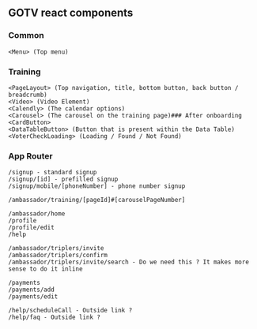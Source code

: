 ## GOTV react components

### Common
    <Menu> (Top menu)
    
### Training

    <PageLayout> (Top navigation, title, bottom button, back button / breadcrumb)
    <Video> (Video Element)
    <Calendly> (The calendar options)
    <Carousel> (The carousel on the training page)### After onboarding
    <CardButton>
    <DataTableButton> (Button that is present within the Data Table)
    <VoterCheckLoading> (Loading / Found / Not Found)
    
### App Router

    /signup - standard signup
    /signup/[id] - prefilled signup
    /signup/mobile/[phoneNumber] - phone number signup    
    
    /ambassador/training/[pageId]#[carouselPageNumber]

    /ambassador/home
    /profile
    /profile/edit    
    /help

    /ambassador/triplers/invite
    /ambassador/triplers/confirm
    /ambassador/triplers/invite/search - Do we need this ? It makes more sense to do it inline    
    
    /payments
    /payments/add
    /payments/edit    
    
    /help/scheduleCall - Outside link ?
    /help/faq - Outside link ?
